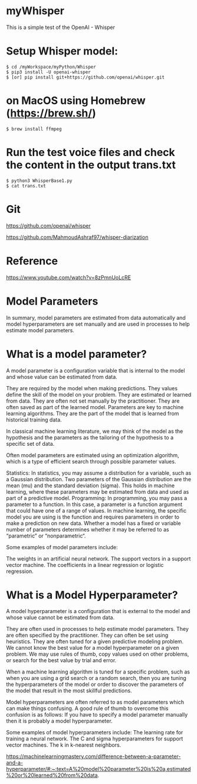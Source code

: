 # myWhisper
This is a simple test of the OpenAI - Whisper 

# Setup Whisper model: 
    $ cd /myWorkspace/myPython/Whisper
    $ pip3 install -U openai-whisper
    $ [or] pip install git+https://github.com/openai/whisper.git 

# on MacOS using Homebrew (https://brew.sh/)
    $ brew install ffmpeg

# Run the test voice files and check the content in the output trans.txt
    $ python3 WhisperBase1.py
    $ cat trans.txt

# Git
https://github.com/openai/whisper

https://github.com/MahmoudAshraf97/whisper-diarization

# Reference
https://www.youtube.com/watch?v=8zPmnUoLcRE

# Model Parameters
In summary, model parameters are estimated from data automatically and model hyperparameters are set manually and are used in processes to help estimate model parameters.

# What is a model parameter?
A model parameter is a configuration variable that is internal to the model and whose value can be estimated from data.

They are required by the model when making predictions.
They values define the skill of the model on your problem.
They are estimated or learned from data.
They are often not set manually by the practitioner.
They are often saved as part of the learned model.
Parameters are key to machine learning algorithms. They are the part of the model that is learned from historical training data.

In classical machine learning literature, we may think of the model as the hypothesis and the parameters as the tailoring of the hypothesis to a specific set of data.

Often model parameters are estimated using an optimization algorithm, which is a type of efficient search through possible parameter values.

Statistics: In statistics, you may assume a distribution for a variable, such as a Gaussian distribution. Two parameters of the Gaussian distribution are the mean (mu) and the standard deviation (sigma). This holds in machine learning, where these parameters may be estimated from data and used as part of a predictive model.
Programming: In programming, you may pass a parameter to a function. In this case, a parameter is a function argument that could have one of a range of values. In machine learning, the specific model you are using is the function and requires parameters in order to make a prediction on new data.
Whether a model has a fixed or variable number of parameters determines whether it may be referred to as “parametric” or “nonparametric“.

Some examples of model parameters include:

The weights in an artificial neural network.
The support vectors in a support vector machine.
The coefficients in a linear regression or logistic regression.

# What is a Model Hyperparameter?
A model hyperparameter is a configuration that is external to the model and whose value cannot be estimated from data.

They are often used in processes to help estimate model parameters.
They are often specified by the practitioner.
They can often be set using heuristics.
They are often tuned for a given predictive modeling problem.
We cannot know the best value for a model hyperparameter on a given problem. We may use rules of thumb, copy values used on other problems, or search for the best value by trial and error.

When a machine learning algorithm is tuned for a specific problem, such as when you are using a grid search or a random search, then you are tuning the hyperparameters of the model or order to discover the parameters of the model that result in the most skillful predictions.

Model hyperparameters are often referred to as model parameters which can make things confusing. A good rule of thumb to overcome this confusion is as follows:
If you have to specify a model parameter manually then it is probably a model hyperparameter.

Some examples of model hyperparameters include:
    The learning rate for training a neural network.
    The C and sigma hyperparameters for support vector machines.
    The k in k-nearest neighbors.

https://machinelearningmastery.com/difference-between-a-parameter-and-a-hyperparameter/#:~:text=A%20model%20parameter%20is%20a,estimated%20or%20learned%20from%20data.

